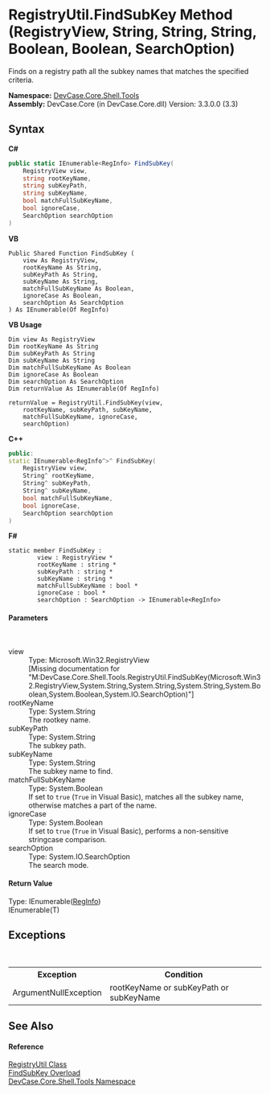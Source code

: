 # RegistryUtil.FindSubKey Method (RegistryView, String, String, String, Boolean, Boolean, SearchOption)
 

Finds on a registry path all the subkey names that matches the specified criteria.

**Namespace:**&nbsp;<a href="N_DevCase_Core_Shell_Tools">DevCase.Core.Shell.Tools</a><br />**Assembly:**&nbsp;DevCase.Core (in DevCase.Core.dll) Version: 3.3.0.0 (3.3)

## Syntax

**C#**<br />
``` C#
public static IEnumerable<RegInfo> FindSubKey(
	RegistryView view,
	string rootKeyName,
	string subKeyPath,
	string subKeyName,
	bool matchFullSubKeyName,
	bool ignoreCase,
	SearchOption searchOption
)
```

**VB**<br />
``` VB
Public Shared Function FindSubKey ( 
	view As RegistryView,
	rootKeyName As String,
	subKeyPath As String,
	subKeyName As String,
	matchFullSubKeyName As Boolean,
	ignoreCase As Boolean,
	searchOption As SearchOption
) As IEnumerable(Of RegInfo)
```

**VB Usage**<br />
``` VB Usage
Dim view As RegistryView
Dim rootKeyName As String
Dim subKeyPath As String
Dim subKeyName As String
Dim matchFullSubKeyName As Boolean
Dim ignoreCase As Boolean
Dim searchOption As SearchOption
Dim returnValue As IEnumerable(Of RegInfo)

returnValue = RegistryUtil.FindSubKey(view, 
	rootKeyName, subKeyPath, subKeyName, 
	matchFullSubKeyName, ignoreCase, 
	searchOption)
```

**C++**<br />
``` C++
public:
static IEnumerable<RegInfo^>^ FindSubKey(
	RegistryView view, 
	String^ rootKeyName, 
	String^ subKeyPath, 
	String^ subKeyName, 
	bool matchFullSubKeyName, 
	bool ignoreCase, 
	SearchOption searchOption
)
```

**F#**<br />
``` F#
static member FindSubKey : 
        view : RegistryView * 
        rootKeyName : string * 
        subKeyPath : string * 
        subKeyName : string * 
        matchFullSubKeyName : bool * 
        ignoreCase : bool * 
        searchOption : SearchOption -> IEnumerable<RegInfo> 

```


#### Parameters
&nbsp;<dl><dt>view</dt><dd>Type: Microsoft.Win32.RegistryView<br />\[Missing <param name="view"/> documentation for "M:DevCase.Core.Shell.Tools.RegistryUtil.FindSubKey(Microsoft.Win32.RegistryView,System.String,System.String,System.String,System.Boolean,System.Boolean,System.IO.SearchOption)"\]</dd><dt>rootKeyName</dt><dd>Type: System.String<br />The rootkey name.</dd><dt>subKeyPath</dt><dd>Type: System.String<br />The subkey path.</dd><dt>subKeyName</dt><dd>Type: System.String<br />The subkey name to find.</dd><dt>matchFullSubKeyName</dt><dd>Type: System.Boolean<br />If set to `true` (`True` in Visual Basic), matches all the subkey name, otherwise matches a part of the name.</dd><dt>ignoreCase</dt><dd>Type: System.Boolean<br />If set to `true` (`True` in Visual Basic), performs a non-sensitive stringcase comparison.</dd><dt>searchOption</dt><dd>Type: System.IO.SearchOption<br />The search mode.</dd></dl>

#### Return Value
Type: IEnumerable(<a href="T_DevCase_Core_Shell_RegInfo">RegInfo</a>)<br />IEnumerable(T)

## Exceptions
&nbsp;<table><tr><th>Exception</th><th>Condition</th></tr><tr><td>ArgumentNullException</td><td>rootKeyName or subKeyPath or subKeyName</td></tr></table>

## See Also


#### Reference
<a href="T_DevCase_Core_Shell_Tools_RegistryUtil">RegistryUtil Class</a><br /><a href="Overload_DevCase_Core_Shell_Tools_RegistryUtil_FindSubKey">FindSubKey Overload</a><br /><a href="N_DevCase_Core_Shell_Tools">DevCase.Core.Shell.Tools Namespace</a><br />